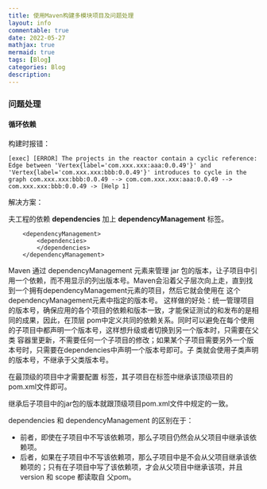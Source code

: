```yaml
---
title: 使用Maven构建多模块项目及问题处理
layout: info
commentable: true
date: 2022-05-27
mathjax: true
mermaid: true
tags: [Blog]
categories: Blog
description: 
---
```


### 问题处理

#### 循环依赖

构建时报错：

```
[exec] [ERROR] The projects in the reactor contain a cyclic reference: Edge between 'Vertex{label='com.xxx.xxx:aaa:0.0.49'}' and 'Vertex{label='com.xxx.xxx:bbb:0.0.49'}' introduces to cycle in the graph com.xxx.xxx:bbb:0.0.49 --> com.com.xxx.xxx:aaa:0.0.49 --> com.xxx.xxx:bbb:0.0.49 -> [Help 1]
```

解决方案：

夫工程的依赖 **dependencies** 加上 **dependencyManagement** 标签。

```
    <dependencyManagement>
        <dependencies>
        </dependencies>
    </dependencyManagement>
```

Maven 通过 dependencyManagement 元素来管理 jar 包的版本，让⼦项⽬中引⽤⼀个依赖，⽽不⽤显⽰的列出版本号。Maven会沿着⽗⼦层次向上⾛，直到找到⼀个拥有dependencyManagement元素的项⽬，然后它就会使⽤在
这个dependencyManagement元素中指定的版本号。
这样做的好处：统⼀管理项⽬的版本号，确保应⽤的各个项⽬的依赖和版本⼀致，才能保证测试的和发布的是相同的成果，因此，在顶层
pom中定义共同的依赖关系。同时可以避免在每个使⽤的⼦项⽬中都声明⼀个版本号，这样想升级或者切换到另⼀个版本时，只需要在⽗类
容器⾥更新，不需要任何⼀个⼦项⽬的修改；如果某个⼦项⽬需要另外⼀个版本号时，只需要在dependencies中声明⼀个版本号即可。⼦
类就会使⽤⼦类声明的版本号，不继承于⽗类版本号。

在最顶级的项⽬中才需要配置 <dependencyManagement>标签，其⼦项⽬在<parent>标签中继承该顶级项⽬的pom.xml⽂件即可。

继承后⼦项⽬中的jar包的版本就跟顶级项⽬pom.xml⽂件中规定的⼀致。

dependencies 和 dependencyManagement 的区别在于：

- 前者，即使在⼦项⽬中不写该依赖项，那么⼦项⽬仍然会从⽗项⽬中继承该依赖项。
- 后者，如果在⼦项⽬中不写该依赖项，那么⼦项⽬中是不会从⽗项⽬继承该依赖项的；只有在⼦项⽬中写了该依赖项，才会从⽗项⽬中继承该项，并且version 和 scope 都读取⾃ ⽗pom。




